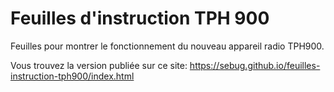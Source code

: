 # Feuilles d'instruction TPH 900
Feuilles pour montrer le fonctionnement du nouveau appareil radio TPH900.

Vous trouvez la version publiée sur ce site: https://sebug.github.io/feuilles-instruction-tph900/index.html
